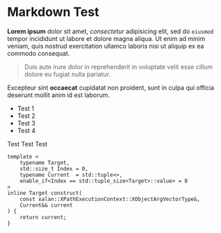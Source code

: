 # Markdown Test

__Lorem ipsum__ dolor sit amet, _consectetur_ adipisicing elit, sed do `eiusmod` tempor incididunt ut labore et dolore magna aliqua. Ut enim ad minim veniam, quis nostrud exercitation ullamco laboris nisi ut aliquip ex ea commodo consequat.

> Duis aute irure dolor in reprehenderit in voluptate
> velit esse cillum dolore eu fugiat nulla pariatur.

Excepteur sint **occaecat** cupidatat non proident, sunt in culpa qui officia deserunt mollit anim id est laborum.

* Test 1
* Test 2
* Test 3
* Test 4

Test Test Test

	template <
		typename Target,
		std::size_t Index = 0,
		typename Current  = std::tuple<>,
		enable_if<Index == std::tuple_size<Target>::value> = 0
	>
	inline Target construct(
		const xalan::XPathExecutionContext::XObjectArgVectorType&,
		Current&& current
	) {
		return current;
	}
